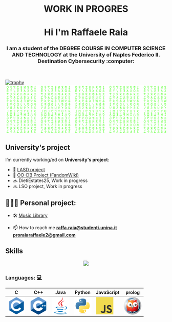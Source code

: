 <h1 align="center">WORK IN PROGRES</h1>

<h1 align="center">Hi I'm Raffaele Raia</h1>
<h3 align="center">I am a student of the DEGREE COURSE IN COMPUTER SCIENCE AND TECHNOLOGY at the University of Naples Federico II. Destination Cybersecurity :computer: </h3>

<p align="left"> <a href="https://twitter.com/" target="blank"><img src="https://img.shields.io/twitter/follow/?logo=twitter&style=for-the-badge" alt="" /></a> </p>

[![trophy](https://github-profile-trophy.vercel.app/?username=GoldStygian&rank=SECRET,SSS,SS,S,AAA,AA,A,B,C&column=-1&theme=nord&no-bg=true&no-frame=true)](https://github.com/ryo-ma/github-profile-trophy)
[![Matrix SVG](asset/matrix.svg)](asset/matrix.svg)
## University's project
I’m currently working/ed on **University's project**:
- 🚀 [LASD project](https://github.com/GoldStygian/Project_Laboratory_of_Algorithms_and_DataStructure.git)
- 🚀 [OO-DB Project (FandomWiki)](https://github.com/GoldStygian/ProgettoOO.git)
- 🔜 DietiEstates25, Work in progress
- 🔜 LSO project, Work in progress

## 🧑🏻‍💻 Personal project:
- 🛠️ [Music Library](https://github.com/GoldStygian/Music_library.git)

- 📫 How to reach me **raffa.raia@studenti.unina.it** **proraiaraffaele2@gmail.com**

## Skills

<div align="center">
    <p align="center">
      <a href="https://skillicons.dev">
        <img src="https://skillicons.dev/icons?i=c,cpp,docker,git,github,dart,flutter,html,java,js,latex,linux,powershell,py,vscode,postgres,bash,arduino,django,kali,mint,windows" />
      </a>
    </p>
</div>

### Languages: 💻
| C | C++ | Java | Python | JavaScript | prolog |
|---|-----|------|--------|------------|--------|
| <img src="https://github.com/devicons/devicon/blob/master/icons/c/c-original.svg" width="55" height="55"/> | <img src="https://github.com/devicons/devicon/blob/master/icons/cplusplus/cplusplus-original.svg" width="55" height="55"/> | <img src="https://github.com/devicons/devicon/blob/master/icons/java/java-original.svg" width="55" height="55"/> | <img src="https://github.com/devicons/devicon/blob/master/icons/python/python-original.svg" title="Python" alt="Python" width="55" height="55"/> | <img src="https://github.com/devicons/devicon/blob/master/icons/javascript/javascript-original.svg" width="55" height="55"/> | <img src="https://github.com/devicons/devicon/blob/master/icons/prolog/prolog-original.svg" width="55" height="55"/> |
